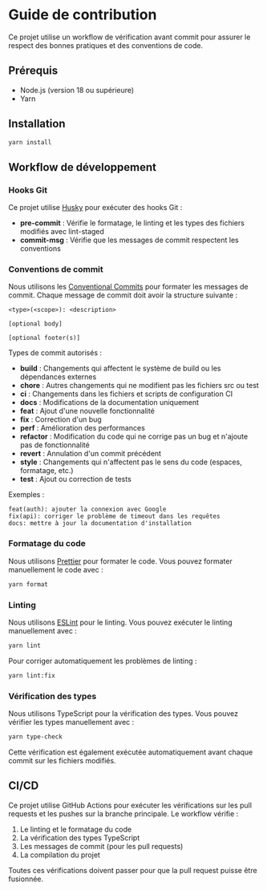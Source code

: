 # Guide de contribution

Ce projet utilise un workflow de vérification avant commit pour assurer le respect des bonnes pratiques et des conventions de code.

## Prérequis

- Node.js (version 18 ou supérieure)
- Yarn

## Installation

```bash
yarn install
```

## Workflow de développement

### Hooks Git

Ce projet utilise [Husky](https://typicode.github.io/husky/) pour exécuter des hooks Git :

- **pre-commit** : Vérifie le formatage, le linting et les types des fichiers modifiés avec lint-staged
- **commit-msg** : Vérifie que les messages de commit respectent les conventions

### Conventions de commit

Nous utilisons les [Conventional Commits](https://www.conventionalcommits.org/) pour formater les messages de commit. Chaque message de commit doit avoir la structure suivante :

```
<type>(<scope>): <description>

[optional body]

[optional footer(s)]
```

Types de commit autorisés :

- **build** : Changements qui affectent le système de build ou les dépendances externes
- **chore** : Autres changements qui ne modifient pas les fichiers src ou test
- **ci** : Changements dans les fichiers et scripts de configuration CI
- **docs** : Modifications de la documentation uniquement
- **feat** : Ajout d'une nouvelle fonctionnalité
- **fix** : Correction d'un bug
- **perf** : Amélioration des performances
- **refactor** : Modification du code qui ne corrige pas un bug et n'ajoute pas de fonctionnalité
- **revert** : Annulation d'un commit précédent
- **style** : Changements qui n'affectent pas le sens du code (espaces, formatage, etc.)
- **test** : Ajout ou correction de tests

Exemples :

```
feat(auth): ajouter la connexion avec Google
fix(api): corriger le problème de timeout dans les requêtes
docs: mettre à jour la documentation d'installation
```

### Formatage du code

Nous utilisons [Prettier](https://prettier.io/) pour formater le code. Vous pouvez formater manuellement le code avec :

```bash
yarn format
```

### Linting

Nous utilisons [ESLint](https://eslint.org/) pour le linting. Vous pouvez exécuter le linting manuellement avec :

```bash
yarn lint
```

Pour corriger automatiquement les problèmes de linting :

```bash
yarn lint:fix
```

### Vérification des types

Nous utilisons TypeScript pour la vérification des types. Vous pouvez vérifier les types manuellement avec :

```bash
yarn type-check
```

Cette vérification est également exécutée automatiquement avant chaque commit sur les fichiers modifiés.

## CI/CD

Ce projet utilise GitHub Actions pour exécuter les vérifications sur les pull requests et les pushes sur la branche principale. Le workflow vérifie :

1. Le linting et le formatage du code
2. La vérification des types TypeScript
3. Les messages de commit (pour les pull requests)
4. La compilation du projet

Toutes ces vérifications doivent passer pour que la pull request puisse être fusionnée.
